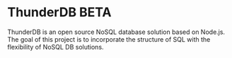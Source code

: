 # ThunderDB BETA

ThunderDB is an open source NoSQL database solution based on Node.js. The goal of this project is to incorporate the structure of SQL with the flexibility of NoSQL DB solutions.
